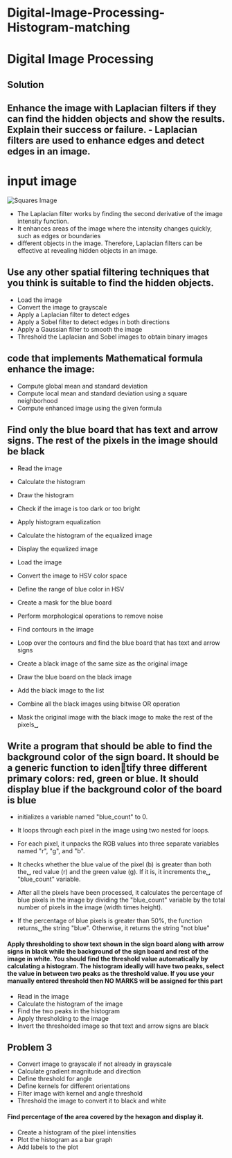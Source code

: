 # Digital-Image-Processing-Histogram-matching


# Digital Image Processing
## Solution
##  Enhance the image with Laplacian filters if they can find the hidden objects and show the results. Explain their success or failure. - Laplacian filters are used to enhance edges and detect edges in an image.
# input image
![Squares Image](https://github.com/MSaadMakhdoom/Digital-Image-Processing-Histogram-matching/raw/main/data/squares.tif)

- The Laplacian filter works by finding the second derivative of the image intensity function. 
- It enhances areas of the image where the intensity changes quickly, such as edges or boundaries  
- different objects in the image. Therefore, Laplacian filters can be effective at revealing hidden objects in an image.


## Use any other spatial filtering techniques that you think is suitable to find the hidden objects.
- Load the image
- Convert the image to grayscale
- Apply a Laplacian filter to detect edges
- Apply a Sobel filter to detect edges in both directions
- Apply a Gaussian filter to smooth the image
- Threshold the Laplacian and Sobel images to obtain binary images


## code that implements Mathematical formula enhance the image:
- Compute global mean and standard deviation
- Compute local mean and standard deviation using a square neighborhood
- Compute enhanced image using the given formula

## Find only the blue board that has text and arrow signs. The rest of the pixels in the image should be black

- Read the image
- Calculate the histogram
- Draw the histogram
- Check if the image is too dark or too bright
- Apply histogram equalization
- Calculate the histogram of the equalized image
- Display the equalized image

- Load the image
- Convert the image to HSV color space
- Define the range of blue color in HSV
- Create a mask for the blue board
- Perform morphological operations to remove noise
- Find contours in the image
- Loop over the contours and find the blue board that has text and arrow signs
- Create a black image of the same size as the original image
- Draw the blue board on the black image
- Add the black image to the list
- Combine all the black images using bitwise OR operation
- Mask the original image with the black image to make the rest of the pixels␣


## Write a program that should be able to find the background color of the sign board. It should be a generic function to identify three different primary colors: red, green or blue. It should display blue if the background color of the board is blue

- initializes a variable named "blue_count" to 0.
- It loops through each pixel in the image using two nested for loops.
- For each pixel, it unpacks the RGB values into three separate variables named "r", "g", and "b".
- It checks whether the blue value of the pixel (b) is greater than both the␣ red value (r) and the green value (g). If it is, it increments the␣ "blue_count" variable.
- After all the pixels have been processed, it calculates the percentage of blue pixels in the image by dividing the "blue_count" variable by the total number of pixels in the image (width times height).

- If the percentage of blue pixels is greater than 50%, the function returns␣the string "blue". Otherwise, it returns the string "not blue"


#### Apply thresholding to show text shown in the sign board along with arrow signs in black while the background of the sign board and rest of the image in white. You should find the threshold value automatically by calculating a histogram. The histogram ideally will have two peaks, select the value in between two peaks as the threshold value. If you use your manually entered threshold then NO MARKS will be assigned for this part

- Read in the image
- Calculate the histogram of the image
- Find the two peaks in the histogram
- Apply thresholding to the image
- Invert the thresholded image so that text and arrow signs are black

## Problem 3
- Convert image to grayscale if not already in grayscale
- Calculate gradient magnitude and direction
- Define threshold for angle
- Define kernels for different orientations
- Filter image with kernel and angle threshold
- Threshold the image to convert it to black and white

#### Find percentage of the area covered by the hexagon and display it.

- Create a histogram of the pixel intensities
- Plot the histogram as a bar graph
- Add labels to the plot










